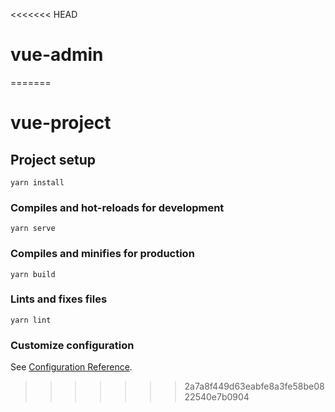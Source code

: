 <<<<<<< HEAD
# vue-admin
=======
# vue-project

## Project setup
```
yarn install
```

### Compiles and hot-reloads for development
```
yarn serve
```

### Compiles and minifies for production
```
yarn build
```

### Lints and fixes files
```
yarn lint
```

### Customize configuration
See [Configuration Reference](https://cli.vuejs.org/config/).
>>>>>>> 2a7a8f449d63eabfe8a3fe58be0822540e7b0904
